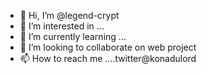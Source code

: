 - 👋 Hi, I’m @legend-crypt
- 👀 I’m interested in ...
- 🌱 I’m currently learning ...
- 💞️ I’m looking to collaborate on web  project
- 📫 How to reach me ....twitter@konadulord


<!---
legend-crypt/legend-crypt is a ✨ special ✨ repository because its `README.md` (this file) appears on your GitHub profile.
You can click the Preview link to take a look at your changes.
--->

